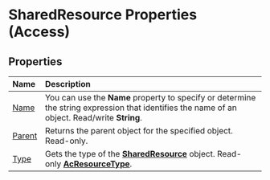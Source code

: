 
# SharedResource Properties (Access)

## Properties



|**Name**|**Description**|
|:-----|:-----|
|[Name](b7a7a85a-54c2-9f39-c2bf-c952d107c00f.md)|You can use the  **Name** property to specify or determine the string expression that identifies the name of an object. Read/write **String**.|
|[Parent](2c917fdc-6ae5-a3a0-2aec-e38661a9bbfe.md)|Returns the parent object for the specified object. Read-only.|
|[Type](6e5e58f5-49ed-cf9f-6830-30c2d4eddfd6.md)|Gets the type of the  **[SharedResource](a97163fa-f833-ed1c-aea5-1a7bab783eba.md)** object. Read-only **[AcResourceType](ce31a7ab-ad69-a351-2374-488203884bac.md)**.|
